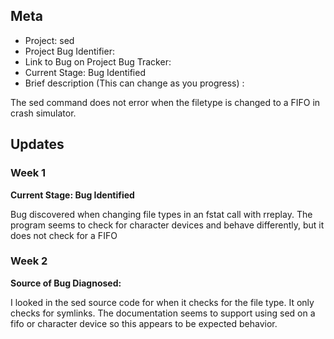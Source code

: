## Meta
* Project: sed
* Project Bug Identifier:
* Link to Bug on Project Bug Tracker:
* Current Stage: Bug Identified
* Brief description (This can change as you progress) :

The sed command does not error when the filetype is changed to a FIFO in crash simulator.


## Updates


### Week 1

**Current Stage: Bug Identified**

Bug discovered when changing file types in an fstat call with rreplay. The program seems to check for character devices and behave differently, but it does not check for a FIFO


### Week 2

**Source of Bug Diagnosed:**

I looked in the sed source code for when it checks for the file type. It only checks for symlinks. The documentation seems to support using sed on a fifo or character device so this appears to be expected behavior.
